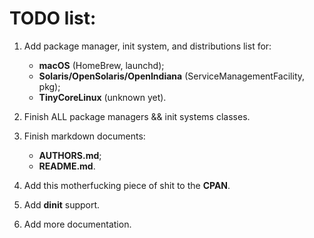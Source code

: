 # TODO list:

1) Add package manager, init system, and distributions list for:
    - **macOS** (HomeBrew, launchd);
    - **Solaris/OpenSolaris/OpenIndiana** (ServiceManagementFacility, pkg);
    - **TinyCoreLinux** (unknown yet).

2) Finish ALL package managers && init systems classes.

3) Finish markdown documents:
    - **AUTHORS.md**;
    - **README.md**.

4) Add this motherfucking piece of shit to the **CPAN**.

5) Add **dinit** support.

6) Add more documentation.


